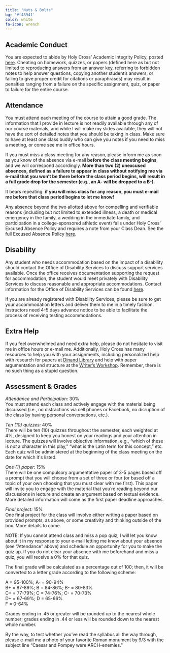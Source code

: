 ```yaml
---
title: "Nuts & Bolts"
bg: '#f48941'
color: white
fa-icon: wrench
---
```


## Academic Conduct
You are expected to abide by Holy Cross’ Academic Integrity Policy, posted [here](https://catalog.holycross.edu/node/1381/#AHP). Cheating on homework, quizzes, or papers (defined here as but not limited to reproducing answers from an answer key, referring to forbidden notes to help answer questions, copying another student’s answers, or failing to give proper credit for citations or paraphrases) may result in penalties ranging from a failure on the specific assignment, quiz, or paper to failure for the entire course.

## Attendance
You must attend each meeting of the course to attain a good grade. The information that I provide in lecture is not readily available through any of our course materials, and while I will make my slides available, they will not have the sort of detailed notes that you should be taking in class. Make sure to have at least one class buddy who can give you notes if you need to miss a meeting, or come see me in office hours.

If you must miss a class meeting for any reason, please inform me as soon as you know of the absence via e-mail **before the class meeting begins**, and we will correspond accordingly. **More than two (2) unexcused absences, defined as a failure to appear in class without notifying me via e-mail that you won’t be there before the class period begins, will result in a full grade drop for the semester (e.g., an A- will be dropped to a B-).**

It bears repeating: **if you will miss class for any reason, you must e-mail me before that class period begins to let me know!**

Any absence beyond the two allotted above for compelling and verifiable reasons (including but not limited to extended illness, a death or medical emergency in the family, a wedding in the immediate family, and participation in a college-sponsored athletic event) falls under Holy Cross' Excused Absence Policy and requires a note from your Class Dean. See the full Excused Absence Policy [here](https://catalog.holycross.edu/node/1381/#EAP).

## Disability
Any student who needs accommodation based on the impact of a disability should contact the Office of Disability Services to discuss support services available. Once the office receives documentation supporting the request for accommodation, the student would meet privately with Disability Services to discuss reasonable and appropriate accommodations. Contact information for the Office of Disability Services can be found [here](https://www.holycross.edu/health-wellness-and-access/office-disability-services).

If you are already registered with Disability Services, please be sure to get your accommodation letters and deliver them to me in a timely fashion. Instructors need 4-5 days advance notice to be able to facilitate the process of receiving testing accommodations.

## Extra Help
If you feel overwhelmed and need extra help, please do not hesitate to visit me in office hours or e-mail me. Additionally, Holy Cross has many resources to help you with your assignments, including personalized help with research for papers at [Dinand Library](https://libguides.holycross.edu/ask) and help with paper argumentation and structure at the [Writer’s Workshop](https://www.holycross.edu/academics/support-and-resources/center-for-writing/writers-workshop). Remember, there is no such thing as a stupid question.

## Assessment & Grades
*Attendance and Participation:* 30%  
You must attend each class and actively engage with the material being discussed (i.e., no distractions via cell phones or Facebook, no disruption of the class by having personal conversations, etc.).

*Ten (10) quizzes:* 40%  
There will be ten (10) quizzes throughout the semester, each weighted at 4%, designed to keep you honest on your readings and your attention in lecture. The quizzes will involve objective information, e.g., “which of these is *not* a character in this play,” “what is the Latin term for this concept,” etc. Each quiz will be administered at the beginning of the class meeting on the date for which it's listed.

*One (1) paper:* 15%  
There will be one compulsory argumentative paper of 3-5 pages based off a prompt that you will choose from a set of three or four (or based off a topic of your own choosing that you must clear with me first). This paper will invite you to engage with the material that you’re reading beyond our discussions in lecture and create an argument based on textual evidence. More detailed information will come as the first paper deadline approaches.

*Final project:* 15%  
One final project for the class will involve either writing a paper based on provided prompts, as above, or some creativity and thinking outside of the box. More details to come.

NOTE: If you cannot attend class and miss a pop quiz, I will let you know about it in my response to your e-mail letting me know about your absence (see “Attendance” above) and schedule an opportunity for you to make the quiz up. If you do not clear your absence with me beforehand and miss a quiz, you will receive a 0% for that quiz.

The final grade will be calculated as a percentage out of 100; then, it will be converted to a letter grade according to the following scheme:

A = 95-100%; A- = 90-94%  
B+ = 87-89%; B = 84-86%; B- = 80-83%  
C+ = 77-79%; C = 74-76%; C- = 70-73%  
D+ = 67-69%; D = 65-66%  
F = 0-64%

Grades ending in .45 or greater will be rounded up to the nearest whole number; grades ending in .44 or less will be rounded down to the nearest whole number.

By the way, to test whether you’ve read the syllabus all the way through, please e-mail me a photo of your favorite Roman monument by 9/3 with the subject line “Caesar and Pompey were ARCH-enemies.”
